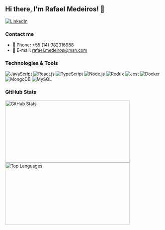 ## Hi there, I'm Rafael Medeiros! 👋

<a align="center" href="https://www.linkedin.com/in/rafaelmedeiross/">
  <img alt="LinkedIn" src="https://img.shields.io/badge/LinkedIn-0077B5?style=for-the-badge&logo=linkedin&logoColor=white" />
</a>

<br />

### Contact me

- 📱 Phone: +55 (14) 982316988
- 📧 E-mail: rafael.medeiros@msn.com

### Technologies & Tools

<div align="left">
  <img alt="JavaScript" src="https://img.shields.io/badge/-JavaScript-yellow?style=flat-square&logo=javascript&logoColor=white" />
  <img alt="React.js" src="https://img.shields.io/badge/-React.js-blue?style=flat-square&logo=react&logoColor=white" />
  <img alt="TypeScript" src="https://img.shields.io/badge/-TypeScript-blue?style=flat-square&logo=typescript&logoColor=white" />
  <img alt="Node.js" src="https://img.shields.io/badge/-Node.js-green?style=flat-square&logo=node.js&logoColor=white" />
  <img alt="Redux" src="https://img.shields.io/badge/-Redux-purple?style=flat-square&logo=redux&logoColor=white" />
  <img alt="Jest" src="https://img.shields.io/badge/-Jest-red?style=flat-square&logo=jest&logoColor=white" />
  <img alt="Docker" src="https://img.shields.io/badge/-Docker-blue?style=flat-square&logo=docker&logoColor=white" />
  <img alt="MongoDB" src="https://img.shields.io/badge/-MongoDB-green?style=flat-square&logo=mongodb&logoColor=white" />
  <img alt="MySQL" src="https://img.shields.io/badge/-MySQL-blue?style=flat-square&logo=mysql&logoColor=white" />
</div>

### GitHub Stats

<div align="left">
  <img alt="GitHub Stats" src="https://github-readme-stats.vercel.app/api?username=rafaelmedeiross&count_private=true&show_icons=true&theme=transparent" width="400" height="200" />
  <img alt="Top Languages" src="https://github-readme-stats.vercel.app/api/top-langs/?username=rafaelmedeiross&layout=compact&theme=transparent" width="400" height="200"/>
</div>

